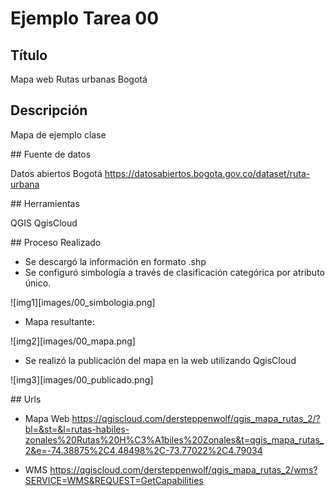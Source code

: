 # Ejemplo Tarea 00

## Título

Mapa web Rutas urbanas Bogotá

## Descripción

Mapa de ejemplo clase

## Fuente de datos

Datos abiertos Bogotá https://datosabiertos.bogota.gov.co/dataset/ruta-urbana

## Herramientas

QGIS
QgisCloud

## Proceso Realizado

- Se descargó la información en formato .shp
- Se configuró simbología a través de clasificación categórica por atributo único.

![img1][images/00_simbologia.png]

- Mapa resultante:

![img2][images/00_mapa.png]

- Se realizó la publicación del mapa en la web utilizando QgisCloud

![img3][images/00_publicado.png]



## Urls

- Mapa Web https://qgiscloud.com/dersteppenwolf/qgis_mapa_rutas_2/?bl=&st=&l=rutas-habiles-zonales%20Rutas%20H%C3%A1biles%20Zonales&t=qgis_mapa_rutas_2&e=-74.38875%2C4.48498%2C-73.77022%2C4.79034

- WMS https://qgiscloud.com/dersteppenwolf/qgis_mapa_rutas_2/wms?SERVICE=WMS&REQUEST=GetCapabilities

